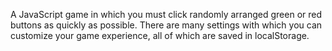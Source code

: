 A JavaScript game in which you must click randomly arranged green or red buttons as quickly as possible. There are many settings with which you can customize your game experience, all of which are saved in localStorage.

